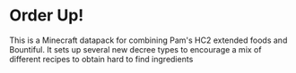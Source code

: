 # Order Up!

This is a Minecraft datapack for combining Pam's HC2 extended foods and
Bountiful. It sets up several new decree types to encourage a mix of different
recipes to obtain hard to find ingredients
